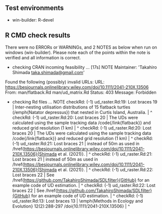 ## Test environments
* win-builder: R-devel


## R CMD check results

There were no ERRORs or WARNINGs, and 2 NOTES as below when run on windows (win-builder).
Please note each of the points within the note is verified and all information is correct.


* checking CRAN incoming feasibility ... [17s] NOTE
Maintainer: 'Takahiro Shimada <taka.shimada@gmail.com>'

Found the following (possibly) invalid URLs:
  URL: https://besjournals.onlinelibrary.wiley.com/doi/10.1111/2041-210X.13506
    From: man/flatback.Rd
          man/ud_matrix.Rd
    Status: 403
    Message: Forbidden
    
    
* checking Rd files ... NOTE
checkRd: (-1) ud_raster.Rd:19: Lost braces
    19 | Inter-nesting utilisation distributions of 15 flatback turtles (/emph{Natator depressus}) that nested in Curtis Island, Australia.
       |                                                                      ^
checkRd: (-1) ud_raster.Rd:20: Lost braces
    20 | The UDs were calculated using the sample tracking data /code{/link{flatback}} and reduced grid resolution (1 km)
       |                                                             ^
checkRd: (-1) ud_raster.Rd:20: Lost braces
    20 | The UDs were calculated using the sample tracking data /code{/link{flatback}} and reduced grid resolution (1 km)
       |                                                                   ^
checkRd: (-1) ud_raster.Rd:21: Lost braces
    21 | instead of 50m as used in /href{https://besjournals.onlinelibrary.wiley.com/doi/10.1111/2041-210X.13506}{Shimada et al. (2021)}.
       |                                ^
checkRd: (-1) ud_raster.Rd:21: Lost braces
    21 | instead of 50m as used in /href{https://besjournals.onlinelibrary.wiley.com/doi/10.1111/2041-210X.13506}{Shimada et al. (2021)}.
       |                                                                                                         ^
checkRd: (-1) ud_raster.Rd:22: Lost braces
    22 | See /href{https://github.com/TakahiroShimada/SDLfilter}{GitHub} for an example code of UD estimation.
       |          ^
checkRd: (-1) ud_raster.Rd:22: Lost braces
    22 | See /href{https://github.com/TakahiroShimada/SDLfilter}{GitHub} for an example code of UD estimation.
       |                                                        ^
checkRd: (-1) ud_raster.Rd:13: Lost braces
    13 | \emph{Methods in Ecology and Evolution} 12(2):288-297 /doi{10.1111/2041-210X.13506}
       |                                                           ^